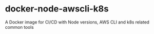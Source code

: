# docker-node-awscli-k8s
A Docker image for CI/CD with Node versions, AWS CLI and k8s related common tools

